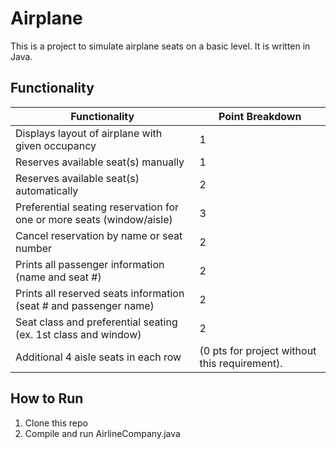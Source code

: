 Airplane
========

This is a project to simulate airplane seats on a basic level. It is written in Java.

Functionality
-------------

| Functionality                                                         | Point Breakdown                                |
| ---                                                                   | ---                                            |
| Displays layout of airplane with given occupancy                      | 1                                              |
| Reserves available seat(s) manually                                   | 1                                              |
| Reserves available seat(s) automatically                              | 2                                              |
| Preferential seating reservation for one or more seats (window/aisle) | 3                                              |
| Cancel reservation by name or seat number                             | 2                                              |
| Prints all passenger information (name and seat #)                    | 2                                              |
| Prints all reserved seats information (seat # and passenger name)     | 2                                              |
| Seat class and preferential seating (ex. 1st class and window)        | 2                                              |
| Additional 4 aisle seats in each row                                  | (0 pts  for project without this requirement). |

How to Run
----------
1. Clone this repo
2. Compile and run AirlineCompany.java
